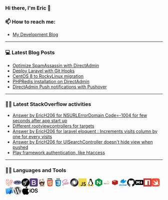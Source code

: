 ### Hi there, I'm Eric 👋

### 📫 How to reach me:
- [My Development Blog][website]

---

### 💻 Latest Blog Posts
<!-- BLOG-POST-LIST:START -->
- [Optimize SpamAssassin with DirectAdmin](https://erulezz.dev/optimize-spamassassin-with-directadmin/)
- [Deploy Laravel with Git Hooks](https://erulezz.dev/deploy-laravel-with-git-hooks/)
- [CentOS 8 to RockyLinux migration](https://erulezz.dev/centos-8-to-rockylinux-migration/)
- [PHPRedis installation on DirectAdmin](https://erulezz.dev/phpredis-installation-on-directadmin/)
- [DirectAdmin Push notifications with Pushover](https://erulezz.dev/directadmin-push-notifications-with-pushover/)
<!-- BLOG-POST-LIST:END -->

---

### 👨‍💻 Latest StackOverflow activities
<!-- STACKOVERFLOW:START -->
- [Answer by EricH206 for NSURLErrorDomain Code=-1004 for few seconds after app start up](https://stackoverflow.com/questions/36907767/nsurlerrordomain-code-1004-for-few-seconds-after-app-start-up/37444404#37444404)
- [Different rootviewcontrollers for targets](https://stackoverflow.com/questions/31167892/different-rootviewcontrollers-for-targets)
- [Answer by EricH206 for laravel eloquent : Increments visits column by one for every visits](https://stackoverflow.com/questions/30996216/laravel-eloquent-increments-visits-column-by-one-for-every-visits/30998717#30998717)
- [Answer by EricH206 for UISearchController doesn&#39;t hide view when pushed](https://stackoverflow.com/questions/30937275/uisearchcontroller-doesnt-hide-view-when-pushed/30986095#30986095)
- [Play framework authentication, like htaccess](https://stackoverflow.com/questions/30572810/play-framework-authentication-like-htaccess)
<!-- STACKOVERFLOW:END -->

---

### 👨‍💻 Languages and Tools
[<img align="left" alt="Laravel" width="26px" src="https://raw.githubusercontent.com/github/explore/main/topics/laravel/laravel.png" />][websitelaravel]
[<img align="left" alt="PHP" width="26px" src="https://raw.githubusercontent.com/github/explore/main/topics/php/php.png" />][websitephp]
<img align="left" alt="Symfony" width="26px" src="https://raw.githubusercontent.com/github/explore/main/topics/symfony/symfony.png" />
<img align="left" alt="Bootstrap" width="26px" src="https://raw.githubusercontent.com/github/explore/main/topics/bootstrap/bootstrap.png" />
<img align="left" alt="Composer" width="26px" src="https://raw.githubusercontent.com/github/explore/main/topics/composer/composer.png" />
<img align="left" alt="HTML5" width="26px" src="https://raw.githubusercontent.com/github/explore/main/topics/html/html.png" />
<img align="left" alt="CSS" width="26px" src="https://raw.githubusercontent.com/github/explore/main/topics/css/css.png" />
<img align="left" alt="Sass" width="26px" src="https://raw.githubusercontent.com/github/explore/main/topics/sass/sass.png" />
<img align="left" alt="JSON" width="26px" src="https://raw.githubusercontent.com/github/explore/main/topics/json/json.png" />
<img align="left" alt="JavaScript" width="26px" src="https://raw.githubusercontent.com/github/explore/main/topics/javascript/javascript.png" />
[<img align="left" alt="Linux" width="26px" src="https://raw.githubusercontent.com/github/explore/main/topics/linux/linux.png" />][websitelinux]
<img align="left" alt="Nginx" width="26px" src="https://raw.githubusercontent.com/github/explore/main/topics/nginx/nginx.png" />
<img align="left" alt="MySQL" width="26px" src="https://raw.githubusercontent.com/github/explore/main/topics/mysql/mysql.png" />
<img align="left" alt="Redis" width="26px" src="https://raw.githubusercontent.com/github/explore/main/topics/redis/redis.png" />
<img align="left" alt="Docker" width="26px" src="https://raw.githubusercontent.com/github/explore/main/topics/docker/docker.png" />
<img align="left" alt="GitHub" width="26px" src="https://raw.githubusercontent.com/github/explore/main/topics/github/github.png" />
<img align="left" alt="Markdown" width="26px" src="https://raw.githubusercontent.com/github/explore/main/topics/markdown/markdown.png" />
<img align="left" alt="NPM" width="26px" src="https://raw.githubusercontent.com/github/explore/main/topics/npm/npm.png" />
<img align="left" alt="Swift" width="26px" src="https://raw.githubusercontent.com/github/explore/main/topics/swift/swift.png" />
<img align="left" alt="Xcode" width="26px" src="https://raw.githubusercontent.com/github/explore/main/topics/xcode/xcode.png" />
[<img align="left" alt="WordPress" width="26px" src="https://raw.githubusercontent.com/github/explore/main/topics/wordpress/wordpress.png" />][websitewordpress]
<img align="left" alt="Apple" width="26px" src="https://raw.githubusercontent.com/github/explore/main/topics/apple/apple.png" />
<img align="left" alt="iOS" width="26px" src="https://raw.githubusercontent.com/github/explore/main/topics/ios/ios.png" />

[website]: https://erulezz.dev
[websitelaravel]: https://erulezz.dev/category/laravel
[websitephp]: https://erulezz.dev/category/php
[websitewordpress]: https://erulezz.dev/category/wordpress
[websitelinux]: https://erulezz.dev/category/linux
